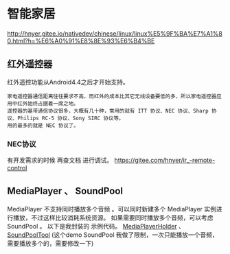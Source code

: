 # 智能家居
http://hnyer.gitee.io/nativedev/chinese/linux/linux%E5%9F%BA%E7%A1%80.html?h=%E6%A0%91%E8%8E%93%E6%B4%BE 

## 红外遥控器
红外遥控功能从Android4.4之后才开始支持。
```text
家电遥控器通信距离往往要求不高，而红外的成本比其它无线设备要低的多，所以家电遥控器应用中红外始终占据着一席之地。
遥控器的基带通信协议很多，大概有几十种，常用的就有 ITT 协议、NEC 协议、Sharp 协议、Philips RC-5 协议、Sony SIRC 协议等。
用的最多的就是 NEC 协议了。
```

### NEC协议
有开发需求的时候 再查文档 进行调试。 
https://gitee.com/hnyer/ir_-remote-control


## MediaPlayer 、 SoundPool 
MediaPlayer 不支持同时播放多个音频 。可以同时新建多个 MediaPlayer 实例进行播放，不过这样比较消耗系统资源。
如果需要同时播放多个音频，可以考虑 SoundPool 。
以下是我封装的 示例代码。
[MediaPlayerHolder](https://gitee.com/hnyer/my-media-player/blob/master/MediaPlayerHolder.java) 、
[SoundPoolTool](https://gitee.com/hnyer/my-media-player/blob/master/SoundPoolTool/SoundPoolTool.java)
(这个demo SoundPool 我做了限制，一次只能播放一个音频，需要播放多个的，需要修改一下)




